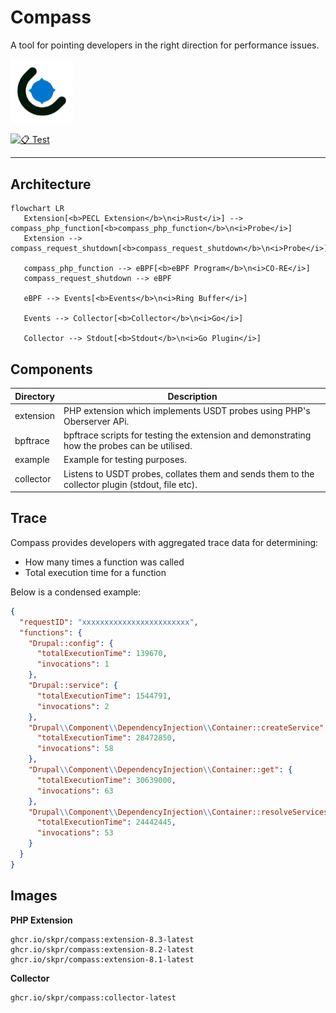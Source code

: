 Compass
=======

A tool for pointing developers in the right direction for performance issues.

<img src="/logo.png" width="100">

[![📋 Test](https://github.com/skpr/compass/actions/workflows/test_main.yml/badge.svg)](https://github.com/skpr/compass/actions/workflows/test_main.yml)

----

## Architecture

```mermaid
flowchart LR
   Extension[<b>PECL Extension</b>\n<i>Rust</i>] --> compass_php_function[<b>compass_php_function</b>\n<i>Probe</i>]
   Extension --> compass_request_shutdown[<b>compass_request_shutdown</b>\n<i>Probe</i>]

   compass_php_function --> eBPF[<b>eBPF Program</b>\n<i>CO-RE</i>]
   compass_request_shutdown --> eBPF

   eBPF --> Events[<b>Events</b>\n<i>Ring Buffer</i>]

   Events --> Collector[<b>Collector</b>\n<i>Go</i>]

   Collector --> Stdout[<b>Stdout</b>\n<i>Go Plugin</i>]
```

## Components

| Directory | Description                                                                                      |
|-----------|--------------------------------------------------------------------------------------------------|
| extension | PHP extension which implements USDT probes using PHP's Oberserver APi.                           |
| bpftrace  | bpftrace scripts for testing the extension and demonstrating how the probes can be utilised.     |
| example   | Example for testing purposes.                                                                    |
| collector | Listens to USDT probes, collates them and sends them to the collector plugin (stdout, file etc). |

## Trace

Compass provides developers with aggregated trace data for determining:

* How many times a function was called
* Total execution time for a function

Below is a condensed example:

```json
{
  "requestID": "xxxxxxxxxxxxxxxxxxxxxxxx",
  "functions": {
    "Drupal::config": {
      "totalExecutionTime": 139670,
      "invocations": 1
    },
    "Drupal::service": {
      "totalExecutionTime": 1544791,
      "invocations": 2
    },
    "Drupal\\Component\\DependencyInjection\\Container::createService": {
      "totalExecutionTime": 28472850,
      "invocations": 58
    },
    "Drupal\\Component\\DependencyInjection\\Container::get": {
      "totalExecutionTime": 30639000,
      "invocations": 63
    },
    "Drupal\\Component\\DependencyInjection\\Container::resolveServicesAndParameters": {
      "totalExecutionTime": 24442445,
      "invocations": 53
    }
  }
}
```

## Images

**PHP Extension**

```
ghcr.io/skpr/compass:extension-8.3-latest
ghcr.io/skpr/compass:extension-8.2-latest
ghcr.io/skpr/compass:extension-8.1-latest
```

**Collector**

```
ghcr.io/skpr/compass:collector-latest
```
